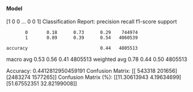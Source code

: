 #### Model
[1 0 0 ... 0 0 1]
Classification Report:
              precision    recall  f1-score   support

           0       0.18      0.73      0.29    744974
           1       0.89      0.39      0.54   4060539

    accuracy                           0.44   4805513
   macro avg       0.53      0.56      0.41   4805513
weighted avg       0.78      0.44      0.50   4805513

Accuracy: 0.4412812950459191
Confusion Matrix:
[[ 543318  201656]
 [2483274 1577265]]
Confusion Matrix (%):
[[11.30613943  4.19634699]
 [51.67552351 32.82199008]]
